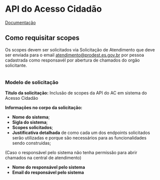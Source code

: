 # API do Acesso Cidadão

[Documentação](https://sistemas.es.gov.br/prodest/acessocidadao.webapi/swagger/)

## Como requisitar scopes

Os scopes devem ser solicitados via Solicitação de Atendimento que deve ser enviada para o email atendimento@prodest.es.gov.br por pessoa cadastrada como responsavél por abertura de chamados do orgão solicitante.

``` important:: Na V1 da API os scopes acessocidadao-base e AcessoCidadao são obrigatórios para todos os endpoints e devem ser requisitados juntos com qualquer outro scope específico
```

### Modelo de solicitação

**Titulo da solicitação:** Inclusão de scopes da API do AC em sistema do Acesso Cidadão

**Informações no corpo da solicitação:**

- **Nome do sistema**;
- **Sigla do sistema**;
- **Scopes solicitados**;
- **Justificativa detalhada** de como cada um dos endpoints solicitados serão utilizadas e porque são necessários para as funcionalidades sendo construidas;

(Caso o responsável pelo sistema não tenha permissão para abrir chamados na central de atendimento)

- **Nome do responsável pelo sistema**
- **Email do responsável pelo sistema**